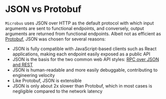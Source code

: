# JSON vs Protobuf

`Microbus` uses JSON over HTTP as the default protocol with which input arguments are sent to functional endpoints, and conversely, output arguments are returned from functional endpoints. Albeit not as efficient as [Protobuf](https://protobuf.io), JSON was chosen for several reasons:

* JSON is fully compatible with JavaScript-based clients such as React applications, making each endpoint easily exposed as a public API
* JSON is the basis for the two common web API styles: [RPC over JSON and REST](../tech/rpcvsrest.md)
* JSON is human-readable and more easily debuggable, contributing to engineering velocity
* Like Protobuf, JSON is extensible
* JSON is only about 2x slower than Protobuf, which in most cases is negligible compared to the network latency
